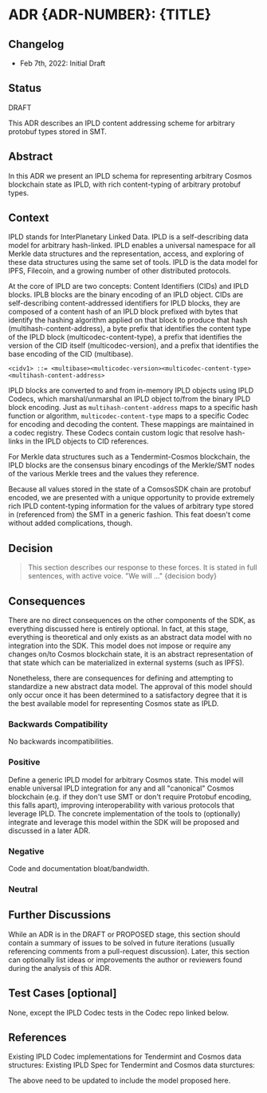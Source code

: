 # ADR {ADR-NUMBER}: {TITLE}

## Changelog

- Feb 7th, 2022: Initial Draft

## Status

DRAFT

This ADR describes an IPLD content addressing scheme for arbitrary protobuf types stored in SMT.

## Abstract

In this ADR we present an IPLD schema for representing arbitrary Cosmos blockchain state as IPLD, with rich content-typing
of arbitrary protobuf types.


## Context

IPLD stands for InterPlanetary Linked Data. IPLD is a self-describing data model for arbitrary hash-linked. IPLD enables a universal namespace
for all Merkle data structures and the representation, access, and exploring of these data structures using the same set of tools.
IPLD is the data model for IPFS, Filecoin, and a growing number of other distributed protocols.

At the core of IPLD are two concepts: Content Identifiers (CIDs) and IPLD blocks. IPLB blocks are the binary encoding of
an IPLD object. CIDs are self-describing content-addressed identifiers for IPLD blocks, they are composed of a content
hash of an IPLD block prefixed with bytes that identify the hashing algorithm applied on that block to produce that hash
(multihash-content-address), a byte prefix that identifies the content type of the IPLD block (multicodec-content-type),
a prefix that identifies the version of the CID itself (multicodec-version), and a prefix that identifies the base
encoding of the CID (multibase).

`<cidv1> ::= <multibase><multicodec-version><multicodec-content-type><multihash-content-address>`

IPLD blocks are converted to and from in-memory IPLD objects using IPLD Codecs, which marshal/unmarshal an IPLD object
to/from the binary IPLD block encoding. Just as `multihash-content-address` maps to a specific hash function or
algorithm, `multicodec-content-type` maps to a specific Codec for encoding and decoding the content. These mappings are
maintained in a codec registry. These Codecs contain custom logic that resolve hash-links in the IPLD objects to CID
references.

For Merkle data structures such as a Tendermint-Cosmos blockchain, the IPLD blocks are the consensus binary encodings
of the Merkle/SMT nodes of the various Merkle trees and the values they reference.

Because all values stored in the state of a ComsosSDK chain are protobuf encoded, we are presented with a unique
opportunity to provide extremely rich IPLD content-typing information for the values of arbitrary type stored in
(referenced from) the SMT in a generic fashion. This feat doesn't come without added complications, though.

## Decision

> This section describes our response to these forces. It is stated in full sentences, with active voice. "We will ..."
> {decision body}

## Consequences

There are no direct consequences on the other components of the SDK, as everything discussed here is entirely optional.
In fact, at this stage, everything is theoretical and only exists as an abstract data model with no integration into
the SDK. This model does not impose or require any changes on/to Cosmos blockchain state, it is an abstract representation
of that state which can be materialized in external systems (such as IPFS).

Nonetheless, there are consequences for defining and attempting to standardize a new abstract data model. The approval
of this model should only occur once it has been determined to a satisfactory degree that it is the best available model
for representing Cosmos state as IPLD.

### Backwards Compatibility

No backwards incompatibilities.

### Positive

Define a generic IPLD model for arbitrary Cosmos state. This model will enable universal IPLD integration for any and
all "canonical" Cosmos blockchain (e.g. if they don't use SMT or don't require Protobuf encoding, this falls apart),
improving interoperability with various protocols that leverage IPLD. The concrete implementation of the tools to
(optionally) integrate and leverage this model within the SDK will be proposed and discussed in a later ADR.

### Negative

Code and documentation bloat/bandwidth.

### Neutral


## Further Discussions

While an ADR is in the DRAFT or PROPOSED stage, this section should contain a summary of issues to be solved in future iterations (usually referencing comments from a pull-request discussion).
Later, this section can optionally list ideas or improvements the author or reviewers found during the analysis of this ADR.

## Test Cases [optional]

None, except the IPLD Codec tests in the Codec repo linked below.

## References

Existing IPLD Codec implementations for Tendermint and Cosmos data structures:
Existing IPLD Spec for Tendermint and Cosmos data sturctures:

The above need to be updated to include the model proposed here.
